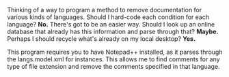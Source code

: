 Thinking of a way to program a method to remove documentation for various kinds of languages. Should I hard-code each condition for each language? **No.**
There's got to be an easier way. Should I look up an online database that already has this information and parse through that? **Maybe.**
Perhaps I should recycle what's already on my local desktop? **Yes.**

This program requires you to have Notepad++ installed, as it parses through the langs.model.xml for instances. This allows me to find comments for any type of file extension and remove the comments specified in that language.
